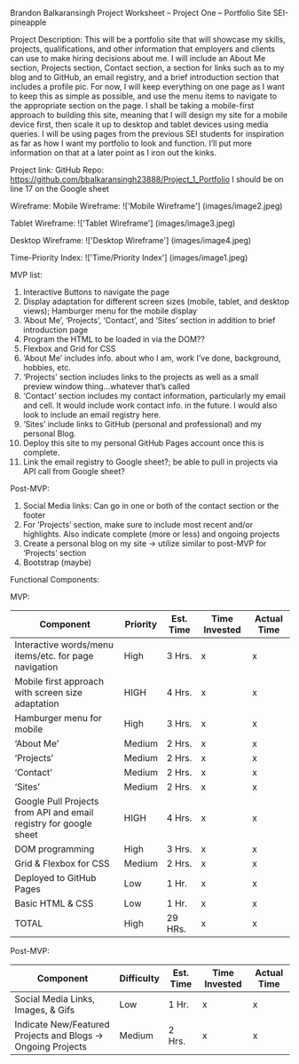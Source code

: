 Brandon Balkaransingh
Project Worksheet – Project One – Portfolio Site
SEI-pineapple

Project Description:
This will be a portfolio site that will showcase my skills, projects, qualifications, and other information that employers and clients can use to make hiring decisions about me. I will include an About Me section, Projects section, Contact section, a section for links such as to my blog and to GitHub, an email registry, and a brief introduction section that includes a profile pic. For now, I will keep everything on one page as I want to keep this as simple as possible, and use the menu items to navigate to the appropriate section on the page. I shall be taking a mobile-first approach to building this site, meaning that I will design my site for a mobile device first, then scale it up to desktop and tablet devices using media queries. I will be using pages from the previous SEI students for inspiration as far as how I want my portfolio to look and function. I’ll put more information on that at a later point as I iron out the kinks.

Project link: 
GitHub Repo: https://github.com/bbalkaransingh23888/Project_1_Portfolio
I should be on line 17 on the Google sheet


Wireframe:
Mobile Wireframe: !['Mobile Wireframe'] (images/image2.jpeg)
 

Tablet Wireframe: !['Tablet Wireframe'] (images/image3.jpeg)
 

Desktop Wireframe: !['Desktop Wireframe'] (images/image4.jpeg)
 

Time-Priority Index: !['Time/Priority Index'] (images/image1.jpeg)
 
MVP list:
1)	Interactive Buttons to navigate the page
2)	Display adaptation for different screen sizes (mobile, tablet, and desktop views); Hamburger menu for the mobile display
3)	‘About Me’, ‘Projects’, ‘Contact’, and ‘Sites’ section in addition to brief introduction page
4)	Program the HTML to be loaded in via the DOM??
5)	Flexbox and Grid for CSS
6)	‘About Me’ includes info. about who I am, work I’ve done, background, hobbies, etc.
7)	‘Projects’ section includes links to the projects as well as a small preview window thing…whatever that’s called
8)	‘Contact’ section includes my contact information, particularly my email and cell. It would include work contact info. in the future. I would also look to include an email registry here. 
9)	‘Sites’ include links to GitHub (personal and professional) and my personal Blog.
10)	 Deploy this site to my personal GitHub Pages account once this is complete.
11)	 Link the email registry to Google sheet?; be able to pull in projects via API call from Google sheet?



Post-MVP: 
1)	Social Media links: Can go in one or both of the contact section or the footer
2)	For ‘Projects’ section, make sure to include most recent and/or highlights. Also indicate complete (more or less) and ongoing projects
3)	Create a personal blog on my site -> utilize similar to post-MVP for ‘Projects’ section
4)	Bootstrap (maybe) 


Functional Components: 

MVP:

|Component|Priority|Est. Time|Time Invested|Actual Time|
|---------|--------|---------|-------------|-----------|
|Interactive words/menu items/etc. for page navigation|High|3 Hrs.|x|x| 		
|Mobile first approach with screen size adaptation|HIGH|4 Hrs.|x|x| 		
|Hamburger menu for mobile|High|3 Hrs.|x|x| 		
|‘About Me’|Medium|2 Hrs.|x|x| 		
|‘Projects’|Medium|2 Hrs.|x|x|		
|‘Contact’|Medium|2 Hrs.|x|x|		
|‘Sites’|Medium|2 Hrs.|x|x| 		
|Google Pull Projects from API and email registry for google sheet|HIGH|4 Hrs.|x|x|		
|DOM programming|High|3 Hrs.|x|x|		
|Grid & Flexbox for CSS|Medium|2 Hrs.|x|x|		
|Deployed to GitHub Pages|Low|1 Hr.|x|x|		
|Basic HTML & CSS|Low|1 Hr.|x|x|		
|TOTAL|High|29 HRs.|x|x| 		




Post-MVP:

|Component|Difficulty|Est. Time|Time Invested|Actual Time|
|---------|--------------------|---------|-------------|-----------|
|Social Media Links, Images, & Gifs|Low|1 Hr.|x|x|
|Indicate New/Featured Projects and Blogs -> Ongoing Projects|Medium|2 Hrs.|x|x||Bootstrap(maybe)|HIGH|4 Hrs.|x|x|		





